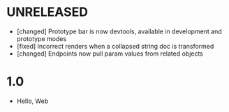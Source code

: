 # UNRELEASED

  * [changed] Prototype bar is now devtools, available in development and prototype modes
  * [fixed] Incorrect renders when a collapsed string doc is transformed
  * [changed] Endpoints now pull param values from related objects

# 1.0

  * Hello, Web
